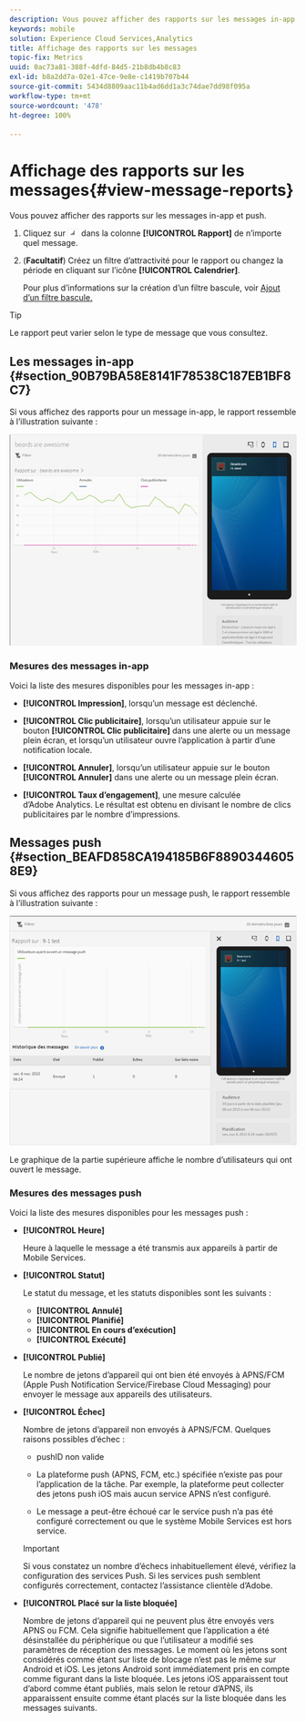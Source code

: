 ```yaml
---
description: Vous pouvez afficher des rapports sur les messages in-app et push.
keywords: mobile
solution: Experience Cloud Services,Analytics
title: Affichage des rapports sur les messages
topic-fix: Metrics
uuid: 0ac73a81-388f-4dfd-84d5-21b8db4b8c83
exl-id: b8a2dd7a-02e1-47ce-9e8e-c1419b707b44
source-git-commit: 5434d8809aac11b4ad6dd1a3c74dae7dd98f095a
workflow-type: tm+mt
source-wordcount: '478'
ht-degree: 100%

---
```


# Affichage des rapports sur les messages{#view-message-reports}

Vous pouvez afficher des rapports sur les messages in-app et push.

1. Cliquez sur ![l’icône rapport](assets/icon_report.png) dans la colonne **[!UICONTROL Rapport]** de n’importe quel message.
1. (**Facultatif**) Créez un filtre d’attractivité pour le rapport ou changez la période en cliquant sur l’icône **[!UICONTROL Calendrier]**.

   Pour plus d’informations sur la création d’un filtre bascule, voir [Ajout d’un filtre bascule.](/help/using/usage/reports-customize/t-sticky-filter.md)

>[!TIP]
>
>Le rapport peut varier selon le type de message que vous consultez.

## Les messages in-app {#section_90B79BA58E8141F78538C187EB1BF8C7}

Si vous affichez des rapports pour un message in-app, le rapport ressemble à l’illustration suivante :

![message de rapport](assets/report_message.png)

### Mesures des messages in-app

Voici la liste des mesures disponibles pour les messages in-app :

* **[!UICONTROL Impression]**, lorsqu’un message est déclenché.

* **[!UICONTROL Clic publicitaire]**, lorsqu’un utilisateur appuie sur le bouton **[!UICONTROL Clic publicitaire]** dans une alerte ou un message plein écran, et lorsqu’un utilisateur ouvre l’application à partir d’une notification locale.

* **[!UICONTROL Annuler]**, lorsqu’un utilisateur appuie sur le bouton **[!UICONTROL Annuler]** dans une alerte ou un message plein écran.

* **[!UICONTROL Taux d’engagement]**, une mesure calculée d’Adobe Analytics. Le résultat est obtenu en divisant le nombre de clics publicitaires par le nombre d’impressions.

## Messages push {#section_BEAFD858CA194185B6F88903446058E9}

Si vous affichez des rapports pour un message push, le rapport ressemble à l’illustration suivante :

![message push](assets/report_message_push.png)

Le graphique de la partie supérieure affiche le nombre d’utilisateurs qui ont ouvert le message.

### Mesures des messages push

Voici la liste des mesures disponibles pour les messages push :

* **[!UICONTROL Heure]**

   Heure à laquelle le message a été transmis aux appareils à partir de Mobile Services.

* **[!UICONTROL Statut]**

   Le statut du message, et les statuts disponibles sont les suivants :

   * **[!UICONTROL Annulé]**
   * **[!UICONTROL Planifié]**
   * **[!UICONTROL En cours d’exécution]**
   * **[!UICONTROL Exécuté]**

* **[!UICONTROL Publié]**

   Le nombre de jetons d’appareil qui ont bien été envoyés à APNS/FCM (Apple Push Notification Service/Firebase Cloud Messaging) pour envoyer le message aux appareils des utilisateurs.

* **[!UICONTROL Échec]**

   Nombre de jetons d’appareil non envoyés à APNS/FCM. Quelques raisons possibles d’échec :

   * pushID non valide

   * La plateforme push (APNS, FCM, etc.) spécifiée n’existe pas pour l’application de la tâche. Par exemple, la plateforme peut collecter des jetons push iOS mais aucun service APNS n’est configuré.

   * Le message a peut-être échoué car le service push n’a pas été configuré correctement ou que le système Mobile Services est hors service.
   >[!IMPORTANT]
   >
   >Si vous constatez un nombre d’échecs inhabituellement élevé, vérifiez la configuration des services Push. Si les services push semblent configurés correctement, contactez l’assistance clientèle d’Adobe.

* **[!UICONTROL Placé sur la liste bloquée]**

   Nombre de jetons d’appareil qui ne peuvent plus être envoyés vers APNS ou FCM. Cela signifie habituellement que l’application a été désinstallée du périphérique ou que l’utilisateur a modifié ses paramètres de réception des messages. Le moment où les jetons sont considérés comme étant sur liste de blocage n’est pas le même sur Android et iOS. Les jetons Android sont immédiatement pris en compte comme figurant dans la liste bloquée. Les jetons iOS apparaissent tout d’abord comme étant publiés, mais selon le retour d’APNS, ils apparaissent ensuite comme étant placés sur la liste bloquée dans les messages suivants.
